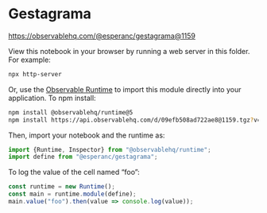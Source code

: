 # Gestagrama

https://observablehq.com/@esperanc/gestagrama@1159

View this notebook in your browser by running a web server in this folder. For
example:

~~~sh
npx http-server
~~~

Or, use the [Observable Runtime](https://github.com/observablehq/runtime) to
import this module directly into your application. To npm install:

~~~sh
npm install @observablehq/runtime@5
npm install https://api.observablehq.com/d/09efb508ad722ae8@1159.tgz?v=3
~~~

Then, import your notebook and the runtime as:

~~~js
import {Runtime, Inspector} from "@observablehq/runtime";
import define from "@esperanc/gestagrama";
~~~

To log the value of the cell named “foo”:

~~~js
const runtime = new Runtime();
const main = runtime.module(define);
main.value("foo").then(value => console.log(value));
~~~

